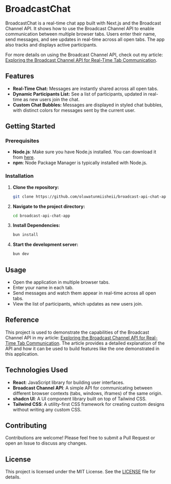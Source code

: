 # **BroadcastChat**

BroadcastChat is a real-time chat app built with Next.js and the Broadcast Channel API. It shows how to use the Broadcast Channel API to enable communication between multiple browser tabs. Users enter their name, send messages, and see updates in real-time across all open tabs. The app also tracks and displays active participants.

For more details on using the Broadcast Channel API, check out my article: [Exploring the Broadcast Channel API for Real-Time Tab Communication](#).

## **Features**

- **Real-Time Chat:** Messages are instantly shared across all open tabs.
- **Dynamic Participants List:** See a list of participants, updated in real-time as new users join the chat.
- **Custom Chat Bubbles:** Messages are displayed in styled chat bubbles, with distinct colors for messages sent by the current user.

## **Getting Started**

### **Prerequisites**

- **Node.js**: Make sure you have Node.js installed. You can download it from [here](https://nodejs.org/).
- **npm**: Node Package Manager is typically installed with Node.js.

### **Installation**

1. **Clone the repository:**

   ```bash
   git clone https://github.com/oluwatunmiisheii/broadcast-api-chat-app.git
   ```

2. **Navigate to the project directory:**

   ```bash
   cd broadcast-api-chat-app
   ```

3. **Install Dependencies:**

   ```bash
   bun install
   ```

4. **Start the development server:**

   ```bash
   bun dev
   ```

## **Usage**

- Open the application in multiple browser tabs.
- Enter your name in each tab.
- Send messages and watch them appear in real-time across all open tabs.
- View the list of participants, which updates as new users join.

## **Reference**

This project is used to demonstrate the capabilities of the Broadcast Channel API in my article: [Exploring the Broadcast Channel API for Real-Time Tab Communication](#). The article provides a detailed explanation of the API and how it can be used to build features like the one demonstrated in this application.

## **Technologies Used**

- **React**: JavaScript library for building user interfaces.
- **Broadcast Channel API**: A simple API for communicating between different browser contexts (tabs, windows, iframes) of the same origin.
- **shadcn UI**: A UI component library built on top of Tailwind CSS.
- **Tailwind CSS**: A utility-first CSS framework for creating custom designs without writing any custom CSS.

## **Contributing**

Contributions are welcome! Please feel free to submit a Pull Request or open an Issue to discuss any changes.

## **License**

This project is licensed under the MIT License. See the [LICENSE](./LICENSE) file for details.
